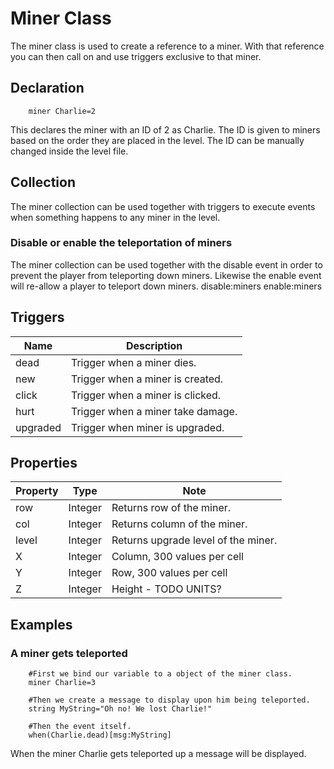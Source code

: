 # Miner Class
The miner class is used to create a reference to a miner. With that reference you can then call on and use triggers exclusive to that miner.
## Declaration

```mms
	miner Charlie=2
```

This declares the miner with an ID of 2 as Charlie. The ID is given to miners based on the order they are placed in the level. The ID can be manually changed inside the level file.

## Collection 
The miner collection can be used together with triggers to execute events when something happens to any miner in the level.

### Disable or enable the teleportation of miners 
The miner collection can be used together with the disable event in order to prevent the player from teleporting down miners. Likewise the enable event will re-allow a player to teleport down miners.
disable:miners
enable:miners

## Triggers 

|Name|Description|
|---|---|
|dead|Trigger when a miner dies.|
|new|Trigger when a miner is created.|
|click|Trigger when a miner is clicked.|
|hurt|Trigger when a miner take damage.|
|upgraded|Trigger when miner is upgraded.|

## Properties

|Property|Type|Note|
|---|---|---|
|row|Integer|Returns row of the miner.|
|col|Integer|Returns column of the miner.|
|level|Integer|Returns upgrade level of the miner.|
|X|Integer|Column, 300 values per cell|
|Y|Integer|Row, 300 values per cell|
|Z|Integer|Height - TODO UNITS?|

## Examples 

### A miner gets teleported 

```mms
	#First we bind our variable to a object of the miner class.
	miner Charlie=3
	
	#Then we create a message to display upon him being teleported.
	string MyString="Oh no! We lost Charlie!"

	#Then the event itself.
	when(Charlie.dead)[msg:MyString]
```

When the miner Charlie gets teleported up a message will be displayed.